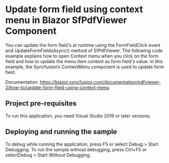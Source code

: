 # Update form field using context menu in Blazor SfPdfViewer Component
You can update the form field's at runtime using the FormFieldClick event and UpdateFormFieldsAsync() method of SfPdfViewer. The following code example explains how to open Context menu when you click on the form field and how to update the menu item content as form field's value. In this example, the Syncfusion’s ContextMenu component is used to update form field.

Documentation: https://blazor.syncfusion.com/documentation/pdfviewer-2/how-to/update-form-field-using-context-menu

## Project pre-requisites
To run this application, you need Visual Studio 2019 or later versions.

## Deploying and running the sample
To debug while running the application, press F5 or select Debug > Start Debugging. To run the sample without debugging, press Ctrl+F5 or selectDebug > Start Without Debugging.
